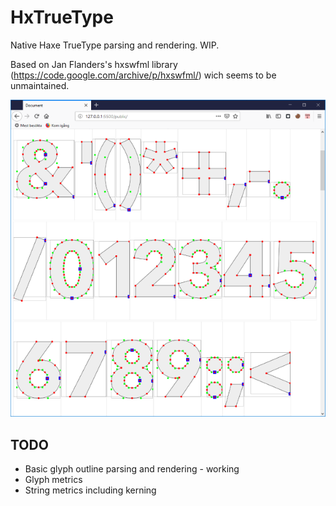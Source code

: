 # HxTrueType
Native Haxe TrueType parsing and rendering. WIP.

Based on Jan Flanders's hxswfml library (https://code.google.com/archive/p/hxswfml/) wich seems to be unmaintained.

![alt text](example.png)

## TODO
- Basic glyph outline parsing and rendering - working
- Glyph metrics
- String metrics including kerning
